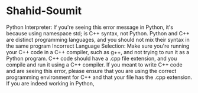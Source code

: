 # Shahid-Soumit

Python Interpreter: If you're seeing this error message in Python, it's because using namespace std; is C++ syntax, not Python. Python and C++ are distinct programming languages, and you should not mix their syntax in the same program
Incorrect Language Selection: Make sure you're running your C++ code in a C++ compiler, such as g++, and not trying to run it as a Python program. C++ code should have a .cpp file extension, and you compile and run it using a C++ compiler.
If you meant to write C++ code and are seeing this error, please ensure that you are using the correct programming environment for C++ and that your file has the .cpp extension. If you are indeed working in Python, 
